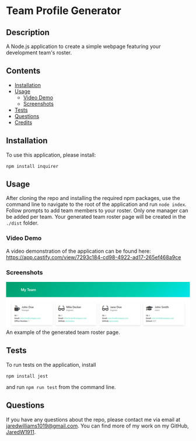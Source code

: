 # Team Profile Generator 

## Description
A Node.js application to create a simple webpage featuring your development team's roster.

## Contents
* [Installation](#Installation)
* [Usage](#Usage)
   * [Video Demo](#Video-Demo)
   * [Screenshots](#Screenshots)
* [Tests](#Tests)
* [Questions](#Questions)
* [Credits](#Credits)


## Installation
To use this application, please install: 
```
npm install inquirer
```
    
## Usage
After cloning the repo and installing the required npm packages, use the command line to navigate to the root of the application and run `node index`.  Follow prompts to add team members to your roster.  Only one manager can be added per team.  Your generated team roster page will be created in the `./dist` folder. 

### Video Demo
A video demonstration of the application can be found here: https://app.castify.com/view/7293c184-cd98-4922-ad17-265ef468a9ce

### Screenshots
![Page Screenshot](./assets/images/generated-page-screenshot.png)
An example of the generated team roster page.


## Tests
To run tests on the application, install
```
npm install jest
```

and run `npm run test` from the command line.
    
## Questions
If you have any questions about the repo, please contact me via email at jaredwilliams1019@gmail.com. You can find more of my work on my GitHub, [JaredW1911](https://github.com/JaredW1911/Module-10).
    

